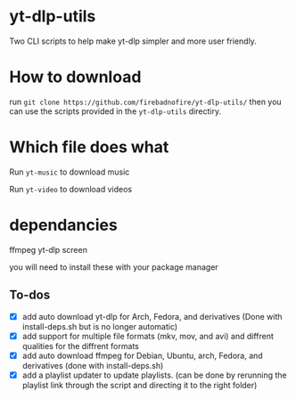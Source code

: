 # yt-dlp-utils
Two CLI scripts to help make yt-dlp simpler and more user friendly.

# How to download
run `git clone https://github.com/firebadnofire/yt-dlp-utils/` then you can use the scripts provided in the `yt-dlp-utils` directiry.

# Which file does what
Run `yt-music` to download music

Run `yt-video` to download videos

# dependancies
ffmpeg yt-dlp screen

you will need to install these with your package manager
## To-dos
- [x] add auto download yt-dlp for Arch, Fedora, and derivatives (Done with install-deps.sh but is no longer automatic)
- [x] add support for multiple file formats (mkv, mov, and avi) and diffrent qualities for the diffrent formats
- [x] add auto download ffmpeg for Debian, Ubuntu, arch, Fedora, and derivatives (done with install-deps.sh)
- [x] add a playlist updater to update playlists. (can be done by rerunning the playlist link through the script and directing it to the right folder)
